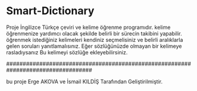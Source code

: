 ﻿# Smart-Dictionary

Proje İngilizce Türkçe çeviri ve kelime öğrenme  programıdır. 
kelime öğrenmenize yardımcı olacak şekilde belirli bir sürecin takibini yapabilir.
öğrenmek istediğiniz kelimeleri kendiniz seçmelisiniz ve belirli aralıklarla gelen soruları yanıtlamalısınız.
Eğer sözlüğünüzde olmayan bir kelimeye rasladıysanız Bu kelimeyi sözlüğe ekleyebilirsiniz.

##################################################################################

bu proje Erge AKOVA ve İsmail KILDİŞ Tarafından Geliştirilmiştir.

